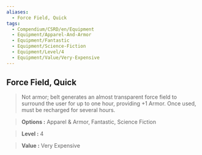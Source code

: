 ```yaml
---
aliases:
  - Force Field, Quick
tags:
  - Compendium/CSRD/en/Equipment
  - Equipment/Apparel-And-Armor
  - Equipment/Fantastic
  - Equipment/Science-Fiction
  - Equipment/Level/4
  - Equipment/Value/Very-Expensive
---
```

  
    
## Force Field, Quick    
    
>Not armor; belt generates an almost transparent force field to surround the user for up to one hour, providing +1 Armor. Once used, must be recharged for several hours.    
> **Options :** Apparel & Armor, Fantastic, Science Fiction    
> **Level :** 4    
> **Value :** Very Expensive